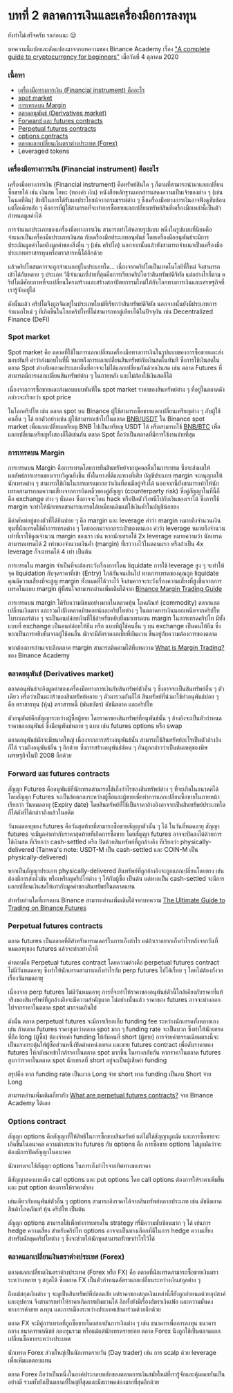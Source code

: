 # บทที่ 2 ตลาดการเงินและเครื่องมือการลงทุน

ยังทำไม่เสร็จครับ รอก่อนนะ 😒

บทความนี้แปลและดัดแปลงมาจากบทความของ Binance Academy เรื่อง ["A complete guide to cryptocurrency for beginners"](https://academy.binance.com/en/articles/a-complete-guide-to-cryptocurrency-trading-for-beginners?ref=JLI1VBLA&utm_source=BinanceTwitter&utm_medium=GlobalSocial&utm_campaign=GlobalSocial) เมื่อวันที่ 4 ตุลาคม 2020

### เนื้อหา

* [เครื่องมือทางการเงิน \(Financial instrument\) คืออะไร](beginner-chapter-2.md#financial-instrument)
* [spot market](beginner-chapter-2.md#spot-market)
* [การเทรดบน Margin](beginner-chapter-2.md#margin)
* [ตลาดอนุพันธ์ \(Derivatives market\)](beginner-chapter-2.md#derivatives-market)
* [Forward และ futures contracts](beginner-chapter-2.md#forward-futures-contracts)
* [Perpetual futures contracts](beginner-chapter-2.md#perpetual-futures-contracts)
* [options contracts](beginner-chapter-2.md#what-are-options-contract)
* [ตลาดแลกเปลี่ยนเงินตราต่างประเทศ \(Forex\)](beginner-chapter-2.md#forex)
* Leveraged tokens

### เครื่องมือทางการเงิน \(Financial instrument\) คืออะไร

เครื่องมือทางการเงิน \(Financial instrument\) คือทรัพย์สินใด ๆ ก็ตามที่สามารถนำมาแลกเปลี่ยนซื้อขายได้ เช่น เงินสด โลหะ \(ทองคำ เงิน\) หนังสือหลักฐานเอกสารแสดงความเป็นเจ้าของต่าง ๆ \(เช่น โฉนดที่ดิน\) สิทธิในการได้รับผลประโยชน์จากกรมธรรม์ต่าง ๆ ซึ่งเครื่องมือทางการเงินอาจฟังดูซับซ้อน แต่ไอเดียหลัก ๆ คือการที่ผู้ใช้สามารถที่จะทำการซื้อขายแลกเปลี่ยนทรัพย์สินที่เครื่องมือเหล่านี้เป็นตัวกำหนดมูลค่าได้

การจำแนกประเภทของเครื่องมือทางการเงิน สามารถทำได้หลายรูปแบบ หนึ่งในรูปแบบที่นิยมคือจำแนกเป็นเครื่องมือประเภทเงินสด กับเครื่องมือประเภทอนุพันธ์ โดยเครื่องมืออนุพันธ์จะมีการประเมินมูลค่าโดยอิงมูลค่าของสิ่งอื่น ๆ \(เช่น คริปโต\) นอกจากนั้นแล้วยังสามารถจำแนกเป็นเครื่องมือประเภทตราสารทุนหรือตราสารหนี้ได้อีกด้วย

แล้วคริปโตสมควรจะถูกจำแนกอยู่ในประเภทใด... เนื่องจากคริปโตเป็นเทคโนโลยีที่ใหม่ จึงสามารถเข้าได้กับหลาย ๆ ประเภท วิธีจำแนกที่ง่ายที่สุดคือการเรียกคริปโตว่าสินทรัพย์ดิจิทัล แต่อย่างไรก็ตาม คริปโตมีศักยภาพที่จะเปลี่ยนโครงสร้างและสร้างสถาปัตยกรรมใหม่ให้กับโลกทางการเงินและเศรษฐกิจที่เรารู้จักอยู่ได้

ดังนั้นแล้ว คริปโตจึงถูกจัดอยู่ในประเภทใหม่ที่เรียกว่าสินทรัพย์ดิจิทัล นอกจากนั้นยังมีประเภทการจำแนกใหม่ ๆ ที่เกิดขึ้นในโลกคริปโทที่ไม่สามารถหาคู่เทียบได้ในปัจจุบัน เช่น Decentralized Finance \(DeFi\)

### Spot market

Spot market คือ ตลาดที่ใช้ในการแลกเปลี่ยนเครื่องมือทางการเงินในรูปแบบของการซื้อขายและส่งมอบทันที คำว่าส่งมอบในที่นี้ หมายถึงการแลกเปลี่ยนสินทรัพย์กับเงินสดในทันที ซึ่งการใช้เงินสดในตลาด Spot ต่างกับตลาดประเภทอื่นที่อาจจะไม่ได้แลกเปลี่ยนกันด้วยเงินสด เช่น ตลาด Futures ที่สามารถมีการแลกเปลี่ยนสินทรัพย์ต่าง ๆ ในภายหลัง และไม่ต้องใช้เงินสดก็ได้

เนื่องจากการซื้อขายและส่งมอบแบบทันทีใน spot market ราคาของสินทรัพย์ต่าง ๆ ที่อยู่ในตลาดดังกล่าวจะเรียกว่า spot price

ในโลกคริปโท เช่น ตลาด spot บน Binance ผู้ใช้สามารถซื้อขายแลกเปลี่ยนเหรียญต่าง ๆ กับผู้ใช้คนอื่น ๆ ได้ ยกตัวอย่างเช่น ผู้ใช้สามารถเข้าไปในตลาด [BNB/USDT](https://www.binance.com/en/trade/BNB_USDT) ใน Binance spot market เพื่อแลกเปลี่ยนเหรียญ BNB ไปเป็นเหรียญ USDT ได้ หรือสามารถใช้ [BNB/BTC](https://www.binance.com/en/trade/BNB_BTC) เพื่อแลกเปลี่ยนเหรียญทั้งสองก็ได้เช่นกัน ตลาด Spot ถือว่าเป็นตลาดที่มีการใช้งานง่ายที่สุด

### การเทรดบน Margin

การเทรดบน Margin คือการเทรดโดยการยืมสินทรัพย์จากบุคคลอื่นในการเทรด ซึ่งจะส่งผลให้ผลลัพธ์การเทรดของเราทวีคูณยิ่งขึ้น ทั้งในทางที่ดีและทางที่เสีย บัญชีประเภท margin จะอนุญาตให้นักเทรดต่าง ๆ สามารถใช้เงินในการเทรดมากกว่าเงินที่ตนมีอยู่จริงได้ นอกจากนี้ยังสามารถทำให้นักเทรดสามารถลดความเสี่ยงจากการบิดพลิ้วของคู่สัญญา \(counterparty risk\) ซึ่งคู่สัญญาในที่นี้ก็คือ exchange ต่าง ๆ นั่นเอง ซึ่งอาจจะโดน hack หรือปิดตัววิ่งหนีไปกับเงินของเราได้ ซึ่งการใช้ margin จะทำให้นักเทรดสามารถเทรดได้เหมือนเดิมแต่ใช้เงินค้ำในบัญชีน้อยลง

มีคำศัพท์อยู่สองตัวที่ได้ยินบ่อย ๆ คือ margin และ leverage คำว่า margin หมายถึงจำนวนเงินทุนที่นักเทรดใช้ค้ำการเทรดต่าง ๆ โดยออกมาจากกระเป๋าของตนเอง คำว่า leverage หมายถึงจำนวนเท่าที่เราใช้คูณจำนวน margin ของเรา เช่น หากนักเทรดใช้ 2x leverage หมายความว่า นักเทรดสามารถเทรดได้ 2 เท่าของจำนวนเงินค้ำ \(margin\) ที่เราวางไว้ในตอนแรก หรือถ้าเป็น 4x leverage ก็จะเทรดได้ 4 เท่า เป็นต้น

การเทรดใน margin จำเป็นที่จะต้องระวังเรื่องการโดน liquidate การใช้ leverage สูง ๆ จะทำให้จุด liquidation กับจุดราคาที่เข้า \(Entry\) ใกล้กันจนเกินไป หากการเทรดของคุณถูก liquidate คุณมีความเสี่ยงที่จะสูญ margin ทั้งหมดที่ได้วางไว้ จึงสมควรจะระวังเรื่องความเสี่ยงที่สูงขึ้นจากการเทรดในแบบ margin ผู้ที่สนใจสามารถอ่านเพิ่มเติมได้จาก [Binance Margin Trading Guide](https://academy.binance.com/en/articles/binance-margin-trading-guide)

การเทรดบน margin ได้รับความนิยมอย่างมากในตลาดหุ้น โภคภัณฑ์ \(commodity\) ตลากแลกเปลี่ยนเงินตรา และรวมไปถึงตลาดบิทคอยน์และคริปโทต่าง ๆ ในตลาดการเงินนอกเหนือจากคริปโท โบรกเกอร์ต่าง ๆ จะเป็นคนปล่อยเงินที่ใช้สำหรับหยิบยืมมาเทรดบน margin ในการเทรดคริปโท มีทั้งแบบที่ exchange เป็นคนปล่อยให้ยืม หรือ แบบที่ผู้ใช้คนอื่น ๆ บน exchange เป็นคนให้ยืม ซึ่งหากเป็นการหยิบยืมจากผู้ใช้คนอื่น มักจะมีอัตราดอกเบี้ยที่ผันผวน ขึ้นอยู่กับความต้องการของตลาด

หากต้องการอ่านเจาะลึกตลาด margin สามารถติดตามได้ที่บทความ [What is Margin Trading?](https://academy.binance.com/en/articles/what-is-margin-trading) ของ Binance Academy

### ตลาดอนุพันธ์ \(Derivatives market\)

ตลาดอนุพันธ์จะอิงมูลค่าของเครื่องมือทางการเงินกับสินทรัพย์ตัวอื่น ๆ ซึ่งอาจจะเป็นสินทรัพย์อื่น ๆ ตัวเดียว หรือว่าเป็นตะกร้าของสินทรัพย์หลาย ๆ ตัวมารวมกันก็ได้ สินทรัพย์ที่นำมาใช้ทำอนุพันธ์บ่อย ๆ คือ ตราสารทุน \(หุ้น\) ตราสารหนี้ \(พันธบัตร\) ดัชนีตลาด และคริปโท

ตัวอนุพันธ์คือสัญญาระหว่างผู้ซื้อผู้ขาย โดยราคาของสินทรัพย์ที่อนุพันธ์นั้น ๆ อ้างอิงจะเป็นตัวกำหนดราคาของอนุพันธ์ ซึ่งมีอนุพันธ์หลาย ๆ แบบ เช่น futures options หรือ swap

ตลาดอนุพันธ์มักจะมีขนาดใหญ่ เนื่องจากการสร้างอนุพันธ์นั้น สามารถใช้สินทรัพย์อะไรเป็นตัวอ้างอิงก็ได้ รวมถึงอนุพันธ์อื่น ๆ อีกด้วย ซึ่งการสร้างอนุพันธ์ซ้อน ๆ กันถูกกล่าวว่าเป็นต้นเหตุของพิษเศรษฐกิจในปี 2008 อีกด้วย

### Forward และ futures contracts

สัญญา Futures คืออนุพันธ์ที่นักเทรดสามารถใช้เก็งกำไรของสินทรัพย์ต่าง ๆ ที่จะเกิดในอนาคตได้ โดยสัญญา Futures จะเป็นข้อตกลงระหว่างผู้ซื้อและผู้ขายเพื่อทำการแลกเปลี่ยนซื้อขายในภายหน้า เรียกว่า วันหมดอายุ \(Expiry date\) โดยสินทรัพย์ที่ใช้เป็นราคาอ้างอิงอาจจะเป็นสินทรัพย์ประเภทใดก็ได้ดังที่ได้กล่าวถึงแล้วในอดีต

วันหมดอายุของ futures คือวันสุดท้ายที่สามารถซื้อขายสัญญาตัวนั้น ๆ ได้ ในวันที่หมดอายุ สัญญา futures จะมีมูลค่าเท่ากับราคาสุดท้ายที่เกิดการซื้อขาย โดยสัญญา futures อาจจะปิดลงได้ด้วยการใช้เงินสด ที่เรียกว่า cash-settled หรือ ปิดด้วยสินทรัพย์ที่ถูกอ้างอิง ที่เรียกว่า physically-delivered \(Tanwa's note: USDT-M เป็น cash-settled และ COIN-M เป็น physically-delivered\)

หากเป็นสัญญาประเภท physically-delivered สินทรัพย์ที่ถูกอ้างอิงจะถูกแลกเปลี่ยนโดยตรง เช่น ต้องมีการส่งน้ำมัน หรือเหรียญคริปโทต่าง ๆ ให้กับผู้ซื้อ เป็นต้น แต่หากเป็น cash-settled จะมีการแลกเปลี่ยนเงินสดให้เท่ากับมูลค่าของสินทรัพย์ในตลาดแทน

สำหรับท่านใดที่เทรดบน Binance สามารถอ่านเพิ่มเติมได้จากบทความ [The Ultimate Guide to Trading on Binance Futures](https://academy.binance.com/en/articles/the-ultimate-guide-to-trading-on-binance-futures)

### Perpetual futures contracts

ตลาด futures เป็นตลาดที่ดีสำหรับเทรดเดอร์ในการเก็งกำไร แต่ถ้าเราอยากเก็งกำไรหลังจากวันที่หมดอายุของ futures แล้วจะทำอย่างไรดี

คำตอบคือ Perpetual futures contract โดยความต่างคือ perpetual futures contract ไม่มีวันหมดอายุ ซึ่งทำให้นักเทรดสามารถเก็งกำไรกับ perp futures ไปได้เรื่อย ๆ โดยไม่ต้องกังวลเรื่องวันหมดอายุ

เนื่องจาก perp futures ไม่มีวันหมดอายุ การที่จะทำให้ราคาของอนุพันธ์ตัวนี้ใกล้เคียงกับราคาที่แท้จริงของสินทรัพย์ที่ถูกอ้างอิงจะมีความสำคัญมาก ไม่อย่างนั้นแล้ว ราคาของ futures อาจจะห่างออกไปจากราคาในตลาด spot มากจนเกินไป

ดังนั้น ตลาด perpetual futures จะมีการเรียกเก็บ funding fee ระหว่างนักเทรดทั้งหลายเอง เช่น ถ้าตลาด futures ราคาสูงกว่าตลาด spot มาก ๆ funding rate จะเป็นบวก ซึ่งทำให้นักเทรดที่ถือ long \(ผู้ซื้อ\) ต้องจ่ายค่า funding ให้กับคนที่ short \(ผู้ขาย\) การจ่ายค่าธรรมเนียมตรงนี้จะเป็นแรงกระตุ้นให้ผู้ซื้อส่วนหนึ่งปิดตำแหน่งเทรด และขาย futures contract เพื่อดันราคาของ futures ให้กลับมาเข้าใกล้ราคาในตลาด spot มากขึ้น ในทางกลับกัน หากราคาในตลาด futures สูงกว่าราคาในตลาด spot นักเทรดที่ short อยู่จะเป็นผู้เสียค่า funding

สรุปคือ หาก funding rate เป็นบวก Long จ่าย short หาก funding เป็นลบ Short จ่าย Long

สามารถอ่านเพิ่มเติมเกี่ยวกับ [What are perpetual futures contracts?](https://academy.binance.com/en/articles/what-are-perpetual-futures-contracts) จาก Binance Academy ได้เลย

### Options contract

สัญญา options คือสัญญาที่ให้สิทธิในการซื้อขายสินทรัพย์ แต่ไม่ใช่สัญญาผูกมัด และการซื้อขายจะเกิดขึ้นในอนาคต ความต่างระหว่าง futures กับ options คือ การซื้อขาย options ไม่ผูกมัดว่าจะต้องมีการปิดสัญญาในอนาคต

นักเทรดจะใช้สัญญา options ในการเก็งกำไรจากทิศทางของราคา

มีสัญญาสองแบบคือ call options และ put options โดย call options ต้องการให้ราคาเพิ่มขึ้น และ put option ต้องการให้ราคาต่ำลง

เช่นเดียวกับอนุพันธ์ตัวอื่น ๆ options สามารถอิงราคาได้จากสินทรัพย์หลากประเภท เช่น ดัชนีตลาด สินค้าโภคภัณฑ์ หุ้น คริปโท เป็นต้น

สัญญา options สามารถใช้เพื่อทำการเทรดใน strategy mี่มีความซับซ้อนมาก ๆ ได้ เช่นการ hedge ความเสี่ยง สำหรับคริปโท options อาจจะเป็นทางเลือกที่ดีในการ hedge ความเสี่ยงสำหรับนักขุดคริปโทต่าง ๆ ซึ่งจะช่วยให้นักขุดสามารถรักษากำไรไว้ได้

### ตลาดแลกเปลี่ยนเงินตราต่างประเทศ \(Forex\)

ตลาดแลกเปลี่ยนเงินตราต่างประเทศ \(Forex หรือ FX\) คือ ตลาดที่นักเทรดสามารถซื้อขายเงินตราระหว่างหลาย ๆ สกุลได้ ซึ่งตลาด FX เป็นตัวกำหนดอัตราแลกเปลี่ยนระหว่างเงินสกุลต่าง ๆ

ถึงแม้สกุลเงินต่าง ๆ จะดูเป็นสินทรัพย์ที่ปลอดภัย แต่ราคาของสกุลเงินเหล่านี้ก็ยังถูกกำหนดด้วยอุปสงค์และอุปทาน จึงสามารถทำให้ราคาเกิดการผันผวนได้ อีกทั้งยังมีเรื่องอัตราเงินเฟ้อ และความมั่นคงทางการค้าขาย ลงทุน และการเมืองระหว่างประเทศเข้ามาร่วมด้วยอีกด้วย

ตลาด FX จะมีคู่การเทรดที่ถูกซื้อขายโดยสถาบันการเงินต่าง ๆ เช่น ธนาคารเพื่อการลงทุน ธนาคารกลาง ธนาคารพาณิชย์ กองทุนรวม หรือแม้แต่นักเทรดรายย่อย ตลาด Forex นึงถูกใช้เป็นตลาดแลกเปลี่ยนซื้อขายระหว่างประเทศ

นักเทรด Forex ส่วนใหญ่เป็นนักเทรดรายวัน \(Day trader\) เช่น การ scalp ด้วย leverage เพื่อเพิ่มผลตอบแทน

ตลาด Forex ถือว่าเป็นหนึ่งในองค์ประกอบหลักของตลาดการเงินสมัยใหม่ที่เรารู้จักและคุ้นเคยกันเป็นอย่างดี รวมทั้งยังเป็นตลาดที่ใหญ่ที่สุดและมีสภาพคล่องมากที่สุดอีกด้วย





### 









